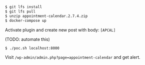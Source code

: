```sh
$ git lfs install
$ git lfs pull
$ unzip appointment-calendar.2.7.4.zip
$ docker-compose up
```

Activate plugin and create new post with body: `[APCAL]`

(TODO: automate this)

```sh
$ ./poc.sh localhost:8000
```

Visit `/wp-admin/admin.php?page=appointment-calendar` and get alert.
